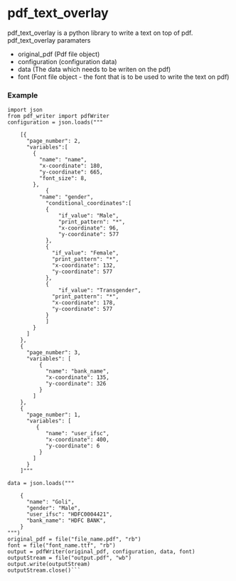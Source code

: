 # pdf_text_overlay

pdf_text_overlay is a python library to write a text on top of pdf.
pdf_text_overlay paramaters
 
 - original_pdf (Pdf file object)
 - configuration (configuration data)
 - data (The data which needs to be writen on the pdf)
 - font (Font file object - the font that is to be used to write the text on pdf)
 
### Example
```
import json
from pdf_writer import pdfWriter
configuration = json.loads("""
   	
    [{
      "page_number": 2,
      "variables":[
       	{
          "name": "name",
          "x-coordinate": 180,
          "y-coordinate": 665,
          "font_size": 8,
        },
     		{
       	  "name": "gender",
       		"conditional_coordinates":[    
          	{
          		"if_value": "Male",
          		"print_pattern": "*",
          	 	"x-coordinate": 96,
          		"y-coordinate": 577
          	},
          	{
              "if_value": "Female",
              "print_pattern": "*",
              "x-coordinate": 132,
              "y-coordinate": 577
            },
            {
             	"if_value": "Transgender",
              "print_pattern": "*",
              "x-coordinate": 178,
              "y-coordinate": 577
            }
        	]
      	}
      ]
    },
    {
      "page_number": 3,
      "variables": [
          {
            "name": "bank_name",
            "x-coordinate": 135,
            "y-coordinate": 326
          }
        ]
    },
    {
      "page_number": 1,
      "variables": [
         {
            "name": "user_ifsc",
            "x-coordinate": 400,
            "y-coordinate": 6
          }
        ] 
      }
    ]"""

data = json.loads("""

    {	
      "name": "Goli",
      "gender": "Male",
      "user_ifsc": "HDFC0004421",
      "bank_name": "HDFC BANK",
	}
""")
original_pdf = file("file_name.pdf", "rb")
font = file("font_name.ttf", "rb")
output = pdfWriter(original_pdf, configuration, data, font)
outputStream = file("output.pdf", "wb")
output.write(outputStream)
outputStream.close()```
